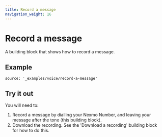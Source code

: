 ```yaml
---
title: Record a message
navigation_weight: 16
---
```


# Record a message

A building block that shows how to record a message.


## Example

```tabbed_content
source: '_examples/voice/record-a-message'
```

## Try it out

You will need to:

1. Record a message by dialling your Nexmo Number, and leaving your message after the tone (this building block).
2. Download the recording. See the 'Download a recording' building block for how to do this.
